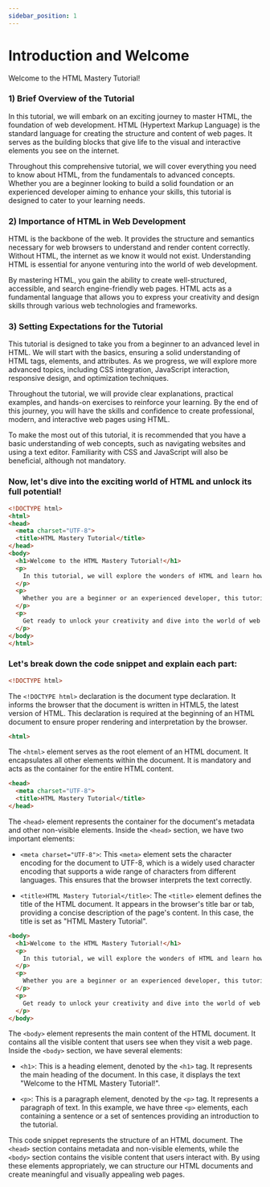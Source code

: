```yaml
---
sidebar_position: 1
---
```


# Introduction and Welcome

Welcome to the HTML Mastery Tutorial!

### 1) Brief Overview of the Tutorial

In this tutorial, we will embark on an exciting journey to master HTML, the foundation of web development. HTML (Hypertext Markup Language) is the standard language for creating the structure and content of web pages. It serves as the building blocks that give life to the visual and interactive elements you see on the internet.

Throughout this comprehensive tutorial, we will cover everything you need to know about HTML, from the fundamentals to advanced concepts. Whether you are a beginner looking to build a solid foundation or an experienced developer aiming to enhance your skills, this tutorial is designed to cater to your learning needs.

### 2) Importance of HTML in Web Development

HTML is the backbone of the web. It provides the structure and semantics necessary for web browsers to understand and render content correctly. Without HTML, the internet as we know it would not exist. Understanding HTML is essential for anyone venturing into the world of web development.

By mastering HTML, you gain the ability to create well-structured, accessible, and search engine-friendly web pages. HTML acts as a fundamental language that allows you to express your creativity and design skills through various web technologies and frameworks.

### 3) Setting Expectations for the Tutorial

This tutorial is designed to take you from a beginner to an advanced level in HTML. We will start with the basics, ensuring a solid understanding of HTML tags, elements, and attributes. As we progress, we will explore more advanced topics, including CSS integration, JavaScript interaction, responsive design, and optimization techniques.

Throughout the tutorial, we will provide clear explanations, practical examples, and hands-on exercises to reinforce your learning. By the end of this journey, you will have the skills and confidence to create professional, modern, and interactive web pages using HTML.

To make the most out of this tutorial, it is recommended that you have a basic understanding of web concepts, such as navigating websites and using a text editor. Familiarity with CSS and JavaScript will also be beneficial, although not mandatory.

### Now, let's dive into the exciting world of HTML and unlock its full potential!

```html title="index.html"
<!DOCTYPE html>
<html>
<head>
  <meta charset="UTF-8">
  <title>HTML Mastery Tutorial</title>
</head>
<body>
  <h1>Welcome to the HTML Mastery Tutorial!</h1>
  <p>
    In this tutorial, we will explore the wonders of HTML and learn how to create stunning web pages.
  </p>
  <p>
    Whether you are a beginner or an experienced developer, this tutorial will provide you with the knowledge and skills to master HTML.
  </p>
  <p>
    Get ready to unlock your creativity and dive into the world of web development with HTML!
  </p>
</body>
</html>
```

### Let's break down the code snippet and explain each part:

```html
<!DOCTYPE html>
```

The `<!DOCTYPE html>` declaration is the document type declaration. It informs the browser that the document is written in HTML5, the latest version of HTML. This declaration is required at the beginning of an HTML document to ensure proper rendering and interpretation by the browser.

```html
<html>
```

The `<html>` element serves as the root element of an HTML document. It encapsulates all other elements within the document. It is mandatory and acts as the container for the entire HTML content.

```html
<head>
  <meta charset="UTF-8">
  <title>HTML Mastery Tutorial</title>
</head>
```

The `<head>` element represents the container for the document's metadata and other non-visible elements. Inside the `<head>` section, we have two important elements:

- `<meta charset="UTF-8">`: This `<meta>` element sets the character encoding for the document to UTF-8, which is a widely used character encoding that supports a wide range of characters from different languages. This ensures that the browser interprets the text correctly.

- `<title>HTML Mastery Tutorial</title>`: The `<title>` element defines the title of the HTML document. It appears in the browser's title bar or tab, providing a concise description of the page's content. In this case, the title is set as "HTML Mastery Tutorial".

```html
<body>
  <h1>Welcome to the HTML Mastery Tutorial!</h1>
  <p>
    In this tutorial, we will explore the wonders of HTML and learn how to create stunning web pages.
  </p>
  <p>
    Whether you are a beginner or an experienced developer, this tutorial will provide you with the knowledge and skills to master HTML.
  </p>
  <p>
    Get ready to unlock your creativity and dive into the world of web development with HTML!
  </p>
</body>
```

The `<body>` element represents the main content of the HTML document. It contains all the visible content that users see when they visit a web page. Inside the `<body>` section, we have several elements:

- `<h1>`: This is a heading element, denoted by the `<h1>` tag. It represents the main heading of the document. In this case, it displays the text "Welcome to the HTML Mastery Tutorial!".

- `<p>`: This is a paragraph element, denoted by the `<p>` tag. It represents a paragraph of text. In this example, we have three `<p>` elements, each containing a sentence or a set of sentences providing an introduction to the tutorial.

This code snippet represents the structure of an HTML document. The `<head>` section contains metadata and non-visible elements, while the `<body>` section contains the visible content that users interact with. By using these elements appropriately, we can structure our HTML documents and create meaningful and visually appealing web pages.
